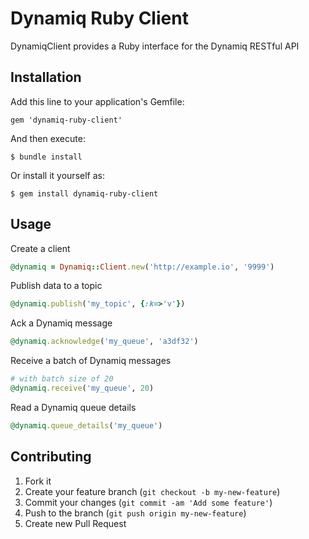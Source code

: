# Dynamiq Ruby Client

DynamiqClient provides a Ruby interface for the Dynamiq RESTful API 

## Installation

Add this line to your application's Gemfile:

    gem 'dynamiq-ruby-client'

And then execute:

    $ bundle install

Or install it yourself as:

    $ gem install dynamiq-ruby-client

## Usage

Create a client

```ruby
@dynamiq = Dynamiq::Client.new('http://example.io', '9999')
```

Publish data to a topic

```ruby
@dynamiq.publish('my_topic', {:k=>'v'})
```

Ack a Dynamiq message
```ruby
@dynamiq.acknowledge('my_queue', 'a3df32')
```

Receive a batch of Dynamiq messages
```ruby
# with batch size of 20
@dynamiq.receive('my_queue', 20)
```

Read a Dynamiq queue details
```ruby
@dynamiq.queue_details('my_queue')
```

## Contributing

1. Fork it
2. Create your feature branch (`git checkout -b my-new-feature`)
3. Commit your changes (`git commit -am 'Add some feature'`)
4. Push to the branch (`git push origin my-new-feature`)
5. Create new Pull Request
